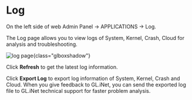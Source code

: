 # Log

On the left side of web Admin Panel -> APPLICATIONS -> Log.

The Log page allows you to view logs of System, Kernel, Crash, Cloud for analysis and troubleshooting.

![log page](https://static.gl-inet.com/docs/en/4/tutorials/log/log_system.png){class="glboxshadow"}

Click **Refresh** to get the latest log information.

Click **Export Log** to export log information of System, Kernel, Crash and Cloud. When you give feedback to GL.iNet, you can send the exported log file to GL.iNet technical support for faster problem analysis.
